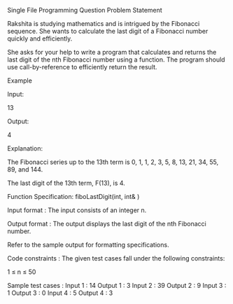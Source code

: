 Single File Programming Question
Problem Statement

 

Rakshita is studying mathematics and is intrigued by the Fibonacci sequence. She wants to calculate the last digit of a Fibonacci number quickly and efficiently. 



She asks for your help to write a program that calculates and returns the last digit of the nth Fibonacci number using a function. The program should use call-by-reference to efficiently return the result.



Example

Input:

13

Output:

4

Explanation:

The Fibonacci series up to the 13th term is 0, 1, 1, 2, 3, 5, 8, 13, 21, 34, 55, 89, and 144.

The last digit of the 13th term, F(13), is 4.



Function Specification: fiboLastDigit(int, int& )

Input format :
The input consists of an integer n.

Output format :
The output displays the last digit of the nth Fibonacci number.



Refer to the sample output for formatting specifications.

Code constraints :
The given test cases fall under the following constraints:

1 ≤ n ≤ 50

Sample test cases :
Input 1 :
14
Output 1 :
3
Input 2 :
39
Output 2 :
9
Input 3 :
1
Output 3 :
0
Input 4 :
5
Output 4 :
3